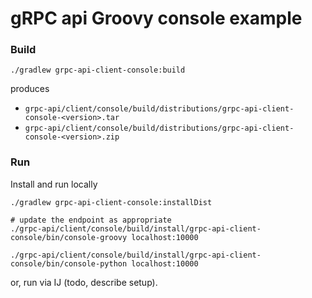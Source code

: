 # gRPC api Groovy console example

### Build

```shell
./gradlew grpc-api-client-console:build
```

produces

* `grpc-api/client/console/build/distributions/grpc-api-client-console-<version>.tar`
* `grpc-api/client/console/build/distributions/grpc-api-client-console-<version>.zip`

### Run

Install and run locally

```shell
./gradlew grpc-api-client-console:installDist

# update the endpoint as appropriate
./grpc-api/client/console/build/install/grpc-api-client-console/bin/console-groovy localhost:10000
```

```shell
./grpc-api/client/console/build/install/grpc-api-client-console/bin/console-python localhost:10000
```

or, run via IJ (todo, describe setup).